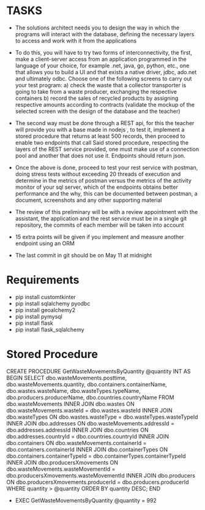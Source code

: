 # TASKS
- The solutions architect needs you to design the way in which the programs will interact with the database, defining the necessary layers to access and work with it from the applications

- To do this, you will have to try two forms of interconnectivity, the first, make a client-server access from an application programmed in the language of your choice, for example .net, java, go, python, etc., one that allows you to build a UI and that exists a native driver, jdbc, ado.net and ultimately odbc. Choose one of the following screens to carry out your test program: a) check the waste that a collector transporter is going to take from a waste producer, exchanging the respective containers b) record the sales of recycled products by assigning respective amounts according to contracts (validate the mockup of the selected screen with the design of the database and the teacher)

- The second way must be done through a REST api, for this the teacher will provide you with a base made in nodejs , to test it, implement a stored procedure that returns at least 500 records, then proceed to enable two endpoints that call Said stored procedure, respecting the layers of the REST service provided, one must make use of a connection pool and another that does not use it. Endpoints should return json.

- Once the above is done, proceed to test your rest service with postman, doing stress tests without exceeding 20 threads of execution and determine in the metrics of postman versus the metrics of the activity monitor of your sql server, which of the endpoints obtains better performance and the why, this can be documented between postman, a document, screenshots and any other supporting material

- The review of this preliminary will be with a review appointment with the assistant, the application and the rest service must be in a single git repository, the commits of each member will be taken into account

- 15 extra points will be given if you implement and measure another endpoint using an ORM

- The last commit in git should be on May 11 at midnight

# Requirements
- pip install customtkinter
- pip install sqlalchemy pyodbc
- pip install geoalchemy2
- pip install pymysql
- pip install flask
- pip install flask_sqlalchemy

# Stored Procedure
CREATE PROCEDURE GetWasteMovementsByQuantity
    @quantity INT
AS
BEGIN
    SELECT dbo.wasteMovements.posttime, dbo.wasteMovements.quantity, dbo.containers.containerName, dbo.wastes.wasteName, dbo.wasteTypes.typeName, dbo.producers.producerName, dbo.countries.countryName
    FROM dbo.wasteMovements 
    INNER JOIN dbo.wastes ON dbo.wasteMovements.wasteId = dbo.wastes.wasteId 
    INNER JOIN dbo.wasteTypes ON dbo.wastes.wasteType = dbo.wasteTypes.wasteTypeId 
    INNER JOIN dbo.addresses ON dbo.wasteMovements.addressId = dbo.addresses.addressId 
    INNER JOIN dbo.countries ON dbo.addresses.countryId = dbo.countries.countryId 
    INNER JOIN dbo.containers ON dbo.wasteMovements.containerId = dbo.containers.containerId 
    INNER JOIN dbo.containerTypes ON dbo.containers.containerTypeId = dbo.containerTypes.containerTypeId 
    INNER JOIN dbo.producersXmovements ON dbo.wasteMovements.wasteMovementId = dbo.producersXmovements.wasteMovementId 
    INNER JOIN dbo.producers ON dbo.producersXmovements.producerId = dbo.producers.producerId
    WHERE quantity > @quantity ORDER BY quantity DESC;
END

- EXEC GetWasteMovementsByQuantity @quantity = 992